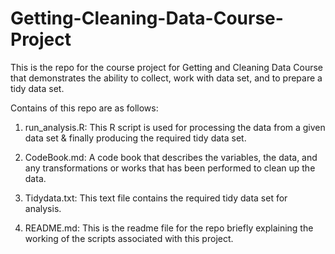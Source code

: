 Getting-Cleaning-Data-Course-Project
====================================
This is the repo for the course project for Getting and Cleaning Data Course that demonstrates the ability to collect, work with data set, and to prepare a tidy data set.

Contains of this repo are as follows:

1.	run_analysis.R:	This R script is used for processing the data from a given data set & finally producing the required tidy data set.

2.	CodeBook.md:	A code book that describes the variables, the data, and any transformations or works that has been performed to clean up the data.

3.	Tidydata.txt:	This text file contains the required tidy data set for analysis.

4.	README.md:	This is the readme file for the repo briefly explaining the working of the scripts associated with this project.
